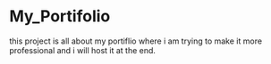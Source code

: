 # My_Portifolio
this project is all about my portiflio where i am trying to make it more professional and i will host it at the end.

